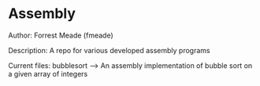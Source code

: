 Assembly
========

Author: Forrest Meade (fmeade)

Description: A repo for various developed assembly programs

Current files: 
   bubblesort --> An assembly implementation of bubble sort on a given array of integers
